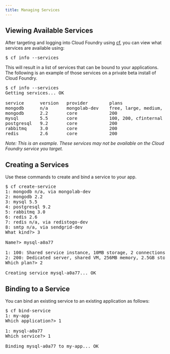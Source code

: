 ```yaml
---
title: Managing Services
---
```


## <a id='viewing-services'></a> Viewing Available Services ##

After targeting and logging into Cloud Foundry using [cf](/docs/using/managing-apps/cf/index.html), you can view what services are available using:

<pre class="terminal">
$ cf info --services
</pre>

This will result in a list of services that can be bound to your applications. The following is an example of those services on a private beta install of Cloud Foundry.

<pre class="terminal">
$ cf info --services
Getting services... OK

service      version   provider        plans                        description                     
mongodb      n/a       mongolab-dev    free, large, medium, small   Cloud hosted and managed MongoDB
mongodb      2.2       core            200                          MongoDB NoSQL database          
mysql        5.5       core            100, 200, cfinternal         MySQL database                  
postgresql   9.2       core            200                          PostgreSQL database (vFabric)   
rabbitmq     3.0       core            200                          RabbitMQ message queue          
redis        2.6       core            200                          Redis key-value store            
</pre>

<i>Note: This is an example. These services may not be available on the Cloud Foundry service you target.</i>

## <a id='creating-services'></a> Creating a Services ##

Use these commands to create and bind a service to your app.

<pre class="terminal">
$ cf create-service
1: mongodb n/a, via mongolab-dev
2: mongodb 2.2
3: mysql 5.5
4: postgresql 9.2
5: rabbitmq 3.0
6: redis 2.6
7: redis n/a, via redistogo-dev
8: smtp n/a, via sendgrid-dev
What kind?> 3

Name?> mysql-a0a77

1: 100: Shared service instance, 10MB storage, 2 connections
2: 200: Dedicated server, shared VM, 256MB memory, 2.5GB storage, 30 connections
Which plan?> 2

Creating service mysql-a0a77... OK
</pre>

## <a id='binding'></a> Binding to a Service ##

You can bind an existing service to an existing application as follows:

<pre class="terminal">
$ cf bind-service
1: my-app
Which application?> 1

1: mysql-a0a77
Which service?> 1

Binding mysql-a0a77 to my-app... OK
</pre>

